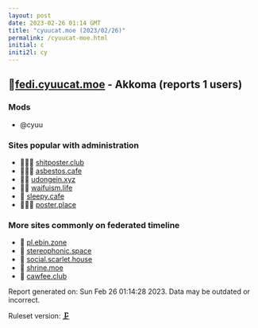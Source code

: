 ```yaml
---
layout: post
date: 2023-02-26 01:14 GMT
title: "cyuucat.moe (2023/02/26)"
permalink: /cyuucat-moe.html
initial: c
initi2l: cy
---
```


## 🦝[fedi.cyuucat.moe](https://fedi.cyuucat.moe) - Akkoma (reports 1 users)

### Mods
 * @cyuu

### Sites popular with administration

* 🦝🧸💉 [shitposter.club](/shitposter-club.html)
* 🦝🧸💉 [asbestos.cafe](/asbestos-cafe.html)
* 🦝🧸 [udongein.xyz](/udongein-xyz.html)
* 🦝🧸 [waifuism.life](/waifuism-life.html)
* 🦝 [sleepy.cafe](/sleepy-cafe.html)
* 🦝🧸💉 [poster.place](/poster-place.html)

### More sites commonly on federated timeline

* 🐘 [pl.ebin.zone](/pl-ebin-zone.html)
* 🦝 [stereophonic.space](/stereophonic-space.html)
* 🐘 [social.scarlet.house](/social-scarlet-house.html)
* 🦝 [shrine.moe](/shrine-moe.html)
* 🦝 [cawfee.club](/cawfee-club.html)

Report generated on: Sun Feb 26 01:14:28 2023. Data may be outdated or incorrect.

Ruleset version: [🗜](/version-clamp)
